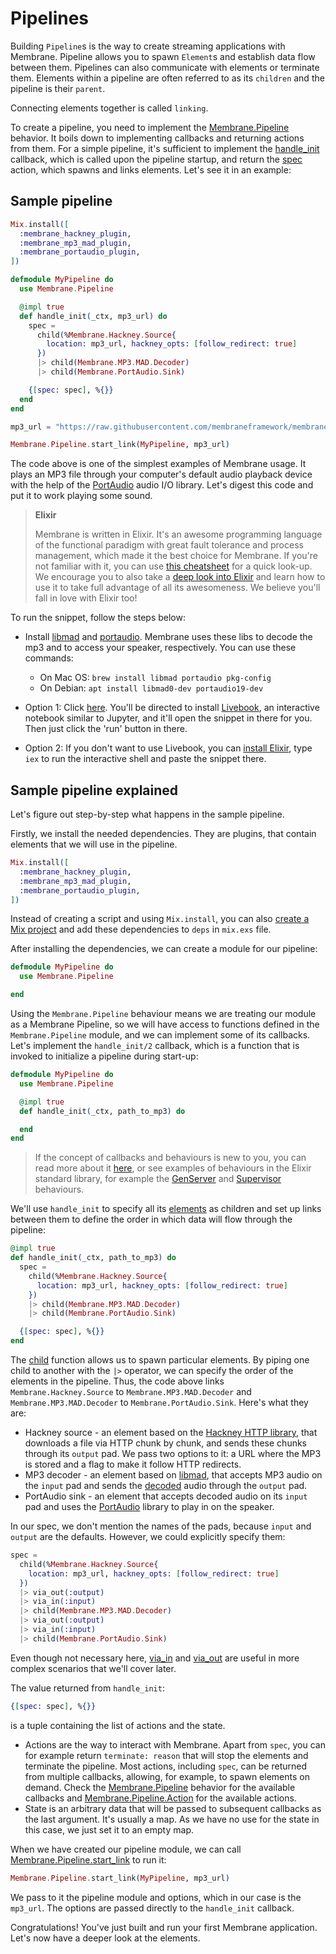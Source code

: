 # Pipelines

Building `Pipeline`s is the way to create streaming applications with Membrane. Pipeline allows you to spawn `Element`s and establish data flow between them. Pipelines can also communicate with elements or terminate them. Elements within a pipeline are often referred to as its `children` and the pipeline is their `parent`.

Connecting elements together is called `linking`. 

To create a pipeline, you need to implement the [Membrane.Pipeline](https://hexdocs.pm/membrane_core/Membrane.Pipeline.html) behavior. It boils down to implementing callbacks and returning actions from them. For a simple pipeline, it's sufficient to implement the [handle_init](https://hexdocs.pm/membrane_core/Membrane.Pipeline.html#c:handle_init/2) callback, which is called upon the pipeline startup, and return the [spec](https://hexdocs.pm/membrane_core/Membrane.Pipeline.Action.html#t:spec/0) action, which spawns and links elements. Let's see it in an example:

## Sample pipeline

```elixir
Mix.install([
  :membrane_hackney_plugin,
  :membrane_mp3_mad_plugin,
  :membrane_portaudio_plugin,
])

defmodule MyPipeline do
  use Membrane.Pipeline

  @impl true
  def handle_init(_ctx, mp3_url) do
    spec =
      child(%Membrane.Hackney.Source{
        location: mp3_url, hackney_opts: [follow_redirect: true]
      })
      |> child(Membrane.MP3.MAD.Decoder)
      |> child(Membrane.PortAudio.Sink)

    {[spec: spec], %{}}
  end
end

mp3_url = "https://raw.githubusercontent.com/membraneframework/membrane_demo/master/simple_pipeline/sample.mp3"

Membrane.Pipeline.start_link(MyPipeline, mp3_url)
```

The code above is one of the simplest examples of Membrane usage. It plays an MP3 file through your computer's default audio playback device with the help of the [PortAudio](http://www.portaudio.com/) audio I/O library. Let's digest this code and put it to work playing some sound.
> **Elixir**
>
> Membrane is written in Elixir. It's an awesome programming language of the functional paradigm with great fault tolerance and process management, which made it the best choice for Membrane.
> If you're not familiar with it, you can use [this cheatsheet](https://devhints.io/elixir) for a quick look-up.
> We encourage you to also take a [deep look into Elixir](https://elixir-lang.org/getting-started/introduction.html) and learn how to use it to take full advantage of all its awesomeness. We believe you'll fall in love with Elixir too!


To run the snippet, follow the steps below:
- Install [libmad](https://github.com/markjeee/libmad) and [portaudio](https://github.com/PortAudio/portaudio). Membrane uses these libs to decode the mp3 and to access your speaker, respectively. You can use these commands:
  - On Mac OS: `brew install libmad portaudio pkg-config`
  - On Debian: `apt install libmad0-dev portaudio19-dev`

- Option 1: Click [here](https://livebook.dev/run?url=https%3A%2F%2Fgithub.com%2Fmembraneframework%2Fmembrane_core%2Fblob%2Fmaster%2Fexample.livemd). You'll be directed to install [Livebook](https://livebook.dev), an interactive notebook similar to Jupyter, and it'll open the snippet in there for you. Then just click the 'run' button in there.

- Option 2: If you don't want to use Livebook, you can [install Elixir](https://elixir-lang.org/install.html), type `iex` to run the interactive shell and paste the snippet there.


## Sample pipeline explained

Let's figure out step-by-step what happens in the sample pipeline.

Firstly, we install the needed dependencies. They are plugins, that contain elements that we will use in the pipeline.

```elixir
Mix.install([
  :membrane_hackney_plugin,
  :membrane_mp3_mad_plugin,
  :membrane_portaudio_plugin,
])
```

Instead of creating a script and using `Mix.install`, you can also [create a Mix project](https://elixir-lang.org/getting-started/mix-otp/introduction-to-mix.html) and add these dependencies to `deps` in `mix.exs` file.

After installing the dependencies, we can create a module for our pipeline:

```elixir
defmodule MyPipeline do
  use Membrane.Pipeline

end
```

Using the `Membrane.Pipeline` behaviour means we are treating our module as a Membrane Pipeline, so we will have access to functions defined in the `Membrane.Pipeline` module, and we can implement some of its callbacks. Let's implement the `handle_init/2` callback, which is a function that is invoked to initialize a pipeline during start-up:

```elixir
defmodule MyPipeline do
  use Membrane.Pipeline

  @impl true
  def handle_init(_ctx, path_to_mp3) do

  end
end
```

> If the concept of callbacks and behaviours is new to you, you can read more about it [here](https://elixir-lang.org/getting-started/typespecs-and-behaviours.html#behaviours), or see examples of behaviours in the Elixir standard library, for example the [GenServer](https://elixir-lang.org/getting-started/mix-otp/genserver.html) and [Supervisor](https://elixir-lang.org/getting-started/mix-otp/supervisor-and-application.html) behaviours.

We'll use `handle_init` to specify all its [elements](../glossary/glossary.md#element) as children and set up links between them to define the order in which data will flow through the pipeline:

```elixir
@impl true
def handle_init(_ctx, path_to_mp3) do
  spec =
    child(%Membrane.Hackney.Source{
      location: mp3_url, hackney_opts: [follow_redirect: true]
    })
    |> child(Membrane.MP3.MAD.Decoder)
    |> child(Membrane.PortAudio.Sink)

  {[spec: spec], %{}}
end
```

The [child](https://hexdocs.pm/membrane_core/Membrane.ChildrenSpec.html#child/2) function allows us to spawn particular elements. By piping one child to another with the `|>` operator, we can specify the order of the elements in the pipeline. Thus, the code above links `Membrane.Hackney.Source` to `Membrane.MP3.MAD.Decoder` and `Membrane.MP3.MAD.Decoder` to `Membrane.PortAudio.Sink`. Here's what they are:
- Hackney source - an element based on the [Hackney HTTP library](https://github.com/benoitc/hackney), that downloads a file via HTTP chunk by chunk, and sends these chunks through its `output` pad. We pass two options to it: a URL where the MP3 is stored and a flag to make it follow HTTP redirects.
- MP3 decoder - an element based on [libmad](https://github.com/markjeee/libmad), that accepts MP3 audio on the `input` pad and sends the [decoded](../glossary/glossary.md#decoding) audio through the `output` pad.
- PortAudio sink - an element that accepts decoded audio on its `input` pad and uses the [PortAudio](https://github.com/PortAudio/portaudio) library to play in on the speaker.

In our spec, we don't mention the names of the pads, because `input` and `output` are the defaults. However, we could explicitly specify them:

```elixir
spec =
  child(%Membrane.Hackney.Source{
    location: mp3_url, hackney_opts: [follow_redirect: true]
  })
  |> via_out(:output)
  |> via_in(:input)
  |> child(Membrane.MP3.MAD.Decoder)
  |> via_out(:output)
  |> via_in(:input)
  |> child(Membrane.PortAudio.Sink)
```

Even though not necessary here, [via_in](https://hexdocs.pm/membrane_core/Membrane.ChildrenSpec.html#via_in/3) and [via_out](https://hexdocs.pm/membrane_core/Membrane.ChildrenSpec.html#via_out/3) are useful in more complex scenarios that we'll cover later.

The value returned from `handle_init`:

```elixir
{[spec: spec], %{}}
```

is a tuple containing the list of actions and the state.
- Actions are the way to interact with Membrane. Apart from `spec`, you can for example return `terminate: reason` that will stop the elements and terminate the pipeline. Most actions, including `spec`, can be returned from multiple callbacks, allowing, for example, to spawn elements on demand. Check the [Membrane.Pipeline](https://hexdocs.pm/membrane_core/Membrane.Pipeline.html) behavior for the available callbacks and [Membrane.Pipeline.Action](https://hexdocs.pm/membrane_core/Membrane.Pipeline.Action.html) for the available actions.
- State is an arbitrary data that will be passed to subsequent callbacks as the last argument. It's usually a map. As we have no use for the state in this case, we just set it to an empty map.

When we have created our pipeline module, we can call [Membrane.Pipeline.start_link](https://hexdocs.pm/membrane_core/Membrane.Pipeline.html#start_link/3) to run it:

```elixir
Membrane.Pipeline.start_link(MyPipeline, mp3_url)
```

We pass to it the pipeline module and options, which in our case is the `mp3_url`. The options are passed directly to the `handle_init` callback.

Congratulations! You've just built and run your first Membrane application. Let's now have a deeper look at the elements.
